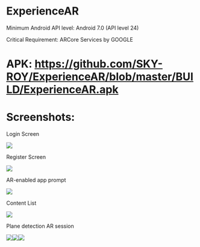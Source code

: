 # ExperienceAR
Minimum Android API level: Android 7.0 (API level 24)

Critical Requirement: ARCore Services by GOOGLE

# APK: https://github.com/SKY-ROY/ExperienceAR/blob/master/BUILD/ExperienceAR.apk

# Screenshots:
Login Screen

<img src="Builds/Screenshots/1.jpg">

Register Screen

<img src="Builds/Screenshots/2.jpg">

AR-enabled app prompt

<img src="Builds/Screenshots/3.jpg">

Content List

<img src="Builds/Screenshots/4.jpg">

Plane detection AR session

<img src="Builds/Screenshots/5.jpg"><img src="Builds/Screenshots/6.jpg"><img src="Builds/Screenshots/7.jpg"> 
